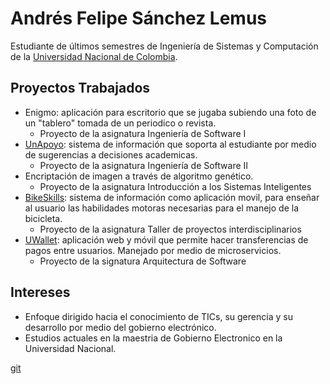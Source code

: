 # Andrés Felipe Sánchez Lemus

Estudiante de últimos semestres de Ingeniería de Sistemas y Computación de la [Universidad Nacional de Colombia](http://unal.edu.co/).

## Proyectos Trabajados
* Enigmo: aplicación para escritorio que se jugaba subiendo una foto de un "tablero" tomada de un periodico o revista. 
  * Proyecto de la asignatura Ingeniería de Software I
* [UnApoyo](https://github.com/UNApoyo): sistema de información que soporta al estudiante por medio de sugerencias a decisiones academicas.
  * Proyecto de la asignatura Ingeniería de Software II
* Encriptación de imagen a través de algoritmo genético.
  * Proyecto de la asignatura Introducción a los Sistemas Inteligentes
* [BikeSkills](https://github.com/BikeSkills): sistema de información como aplicación movil, para enseñar al usuario las habilidades motoras necesarias para el manejo de la bicicleta.
  * Proyecto de la asignatura Taller de proyectos interdisciplinarios
* [UWallet](https://github.com/UWallet): aplicación web y móvil que permite hacer transferencias de pagos entre usuarios. Manejado por medio de microservicios.
  * Proyecto de la signatura Arquitectura de Software

## Intereses
* Enfoque dirigido hacia el conocimiento de TICs, su gerencia y su desarrollo por medio del gobierno electrónico.
* Estudios actuales en la maestria de Gobierno Electronico en la Universidad Nacional.


[git](https://github.com/andfsanchezlem)


